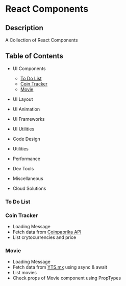 # React Components

## Description

A Collection of React Components

## Table of Contents

- UI Components

  - [To Do List](#to-do-list)
  - [Coin Tracker](#coin-tracker)
  - [Movie](#movie)

- UI Layout
- UI Animation
- UI Frameworks
- UI Utilities
- Code Design
- Utilities
- Performance
- Dev Tools
- Miscellaneous
- Cloud Solutions

### To Do List

### Coin Tracker

- Loading Message
- Fetch data from [Coinpaprika API](https://api.coinpaprika/v1/tickers)
- List crytocurrencies and price

### Movie

- Loading Message
- Fetch data from [YTS.mx](https://yts.mx/api/v2/list_movies.json?minimum_rating=8.5&sort_by=year) using async & await
- List movies
- Check props of Movie component using PropTypes
